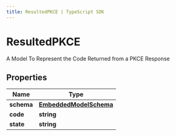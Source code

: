 ```yaml
---
title: ResultedPKCE | TypeScript SDK
---
```



# ResultedPKCE

A Model To Represent the Code Returned from a PKCE Response

## Properties

Name | Type
------------ | -------------
**schema** | [**EmbeddedModelSchema**](EmbeddedModelSchema)
**code** | **string**
**state** | **string**


